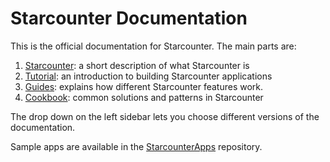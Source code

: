 # Starcounter Documentation

This is the official documentation for Starcounter. The main parts are:

1. [Starcounter](starcounter/): a short description of what Starcounter is
2. [Tutorial](hello-world-tutorial/): an introduction to building Starcounter applications
3. [Guides](guides/): explains how different Starcounter features work.
4. [Cookbook](cookbook/): common solutions and patterns in Starcounter

The drop down on the left sidebar lets you choose different versions of the documentation.

Sample apps are available in the [StarcounterApps](https://github.com/Starcounterapps) repository.

